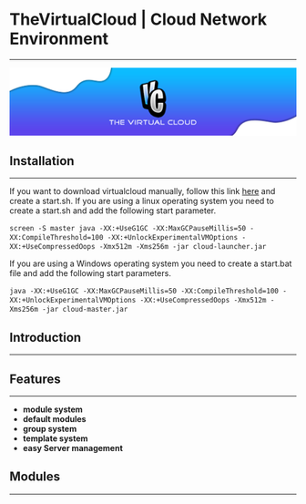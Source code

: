 # TheVirtualCloud | Cloud Network Environment

---

![TheVirtualCloud](./docs/img/header.png)

## Installation

---

If you want to download virtualcloud manually, follow this link [here](https://download1587.mediafire.com/rbnqmmvceysg/38eqqnrgd9gznhl/cloud-master.zip) and create a start.sh.
If you are using a linux operating system you need to create a start.sh and add the following start parameter.

```
screen -S master java -XX:+UseG1GC -XX:MaxGCPauseMillis=50 -XX:CompileThreshold=100 -XX:+UnlockExperimentalVMOptions -XX:+UseCompressedOops -Xmx512m -Xms256m -jar cloud-launcher.jar
```

If you are using a Windows operating system you need to create a start.bat file and add the following start parameters.

```
java -XX:+UseG1GC -XX:MaxGCPauseMillis=50 -XX:CompileThreshold=100 -XX:+UnlockExperimentalVMOptions -XX:+UseCompressedOops -Xmx512m -Xms256m -jar cloud-master.jar
```

## Introduction

---

## Features

---

- **module system** 
- **default modules**
- **group system** 
- **template system** 
- **easy Server management** 


## Modules

---





